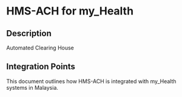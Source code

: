 # HMS-ACH for my_Health

## Description

Automated Clearing House

## Integration Points

This document outlines how HMS-ACH is integrated with my_Health systems in Malaysia.
